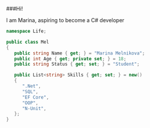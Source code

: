 ###Hi!

I am Marina, aspiring to become a C# developer

```c#
namespace Life;

public class Mel
{
   public string Name { get; } = "Marina Melnikova";
   public int Age { get; private set; } = 18;
   public string Status { get; set; } = "Student";

   public List<string> Skills { get; set; } = new()
   {
      ".Net",
      "SQL",
      "EF Core",
      "OOP",
      "N-Unit",
   };
}
```
